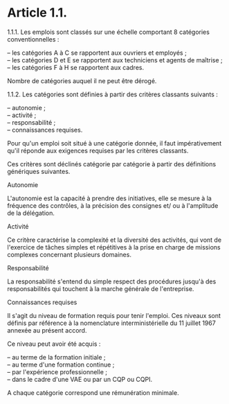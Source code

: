 # Article 1.1.

1.1.1. Les emplois sont classés sur une échelle comportant 8 catégories conventionnelles :

– les catégories A à C se rapportent aux ouvriers et employés ;  
 – les catégories D et E se rapportent aux techniciens et agents de maîtrise ;  
 – les catégories F à H se rapportent aux cadres.

Nombre de catégories auquel il ne peut être dérogé.

1.1.2. Les catégories sont définies à partir des critères classants suivants :

– autonomie ;  
 – activité ;  
 – responsabilité ;  
 – connaissances requises.

Pour qu'un emploi soit situé à une catégorie donnée, il faut impérativement qu'il réponde aux exigences requises par les critères classants.

Ces critères sont déclinés catégorie par catégorie à partir des définitions génériques suivantes.

Autonomie

L'autonomie est la capacité à prendre des initiatives, elle se mesure à la fréquence des contrôles, à la précision des consignes et/ ou à l'amplitude de la délégation.

Activité

Ce critère caractérise la complexité et la diversité des activités, qui vont de l'exercice de tâches simples et répétitives à la prise en charge de missions complexes concernant plusieurs domaines.

Responsabilité

La responsabilité s'entend du simple respect des procédures jusqu'à des responsabilités qui touchent à la marche générale de l'entreprise.

Connaissances requises

Il s'agit du niveau de formation requis pour tenir l'emploi. Ces niveaux sont définis par référence à la nomenclature interministérielle du 11 juillet 1967 annexée au présent accord.

Ce niveau peut avoir été acquis :

– au terme de la formation initiale ;  
 – au terme d'une formation continue ;  
 – par l'expérience professionnelle ;  
 – dans le cadre d'une VAE ou par un CQP ou CQPI.

A chaque catégorie correspond une rémunération minimale.


